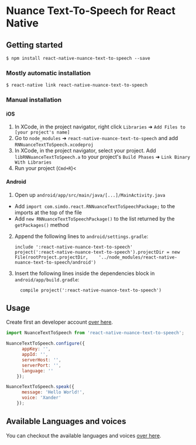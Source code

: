 
# Nuance Text-To-Speech for React Native

## Getting started

`$ npm install react-native-nuance-text-to-speech --save`

### Mostly automatic installation

`$ react-native link react-native-nuance-text-to-speech`

### Manual installation


#### iOS

1. In XCode, in the project navigator, right click `Libraries` ➜ `Add Files to [your project's name]`
2. Go to `node_modules` ➜ `react-native-nuance-text-to-speech` and add `RNNuanceTextToSpeech.xcodeproj`
3. In XCode, in the project navigator, select your project. Add `libRNNuanceTextToSpeech.a` to your project's `Build Phases` ➜ `Link Binary With Libraries`
4. Run your project (`Cmd+R`)<

#### Android

1. Open up `android/app/src/main/java/[...]/MainActivity.java`
  - Add `import com.simdo.react.RNNuanceTextToSpeechPackage;` to the imports at the top of the file
  - Add `new RNNuanceTextToSpeechPackage()` to the list returned by the `getPackages()` method
2. Append the following lines to `android/settings.gradle`:
  	```
  	include ':react-native-nuance-text-to-speech'
  	project(':react-native-nuance-text-to-speech').projectDir = new File(rootProject.projectDir, 	'../node_modules/react-native-nuance-text-to-speech/android')
  	```
3. Insert the following lines inside the dependencies block in `android/app/build.gradle`:
  	```
      compile project(':react-native-nuance-text-to-speech')
  	```

## Usage

Create first an developer account
[over here](https://developer.nuance.com/public/index.php?task=register).

```javascript
import NuanceTextToSpeech from 'react-native-nuance-text-to-speech';

NuanceTextToSpeech.configure({
      appKey: '',
      appId: '',
      serverHost: '',
      serverPort: '',
      language: ''
    });

NuanceTextToSpeech.speak({
      message: 'Hello World!',
      voice: 'Xander'
    });
```

## Available Languages and voices
You can checkout the available languages and voices
[over here](http://developer.nuance.com/public/index.php?task=supportedLanguages).
